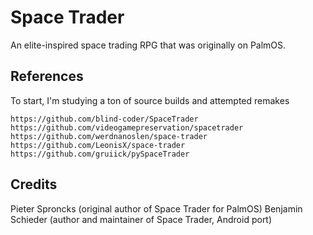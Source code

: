 # Space Trader

An elite-inspired space trading RPG that was originally on PalmOS.

## References

To start, I'm studying a ton of source builds and attempted remakes

    https://github.com/blind-coder/SpaceTrader
    https://github.com/videogamepreservation/spacetrader
    https://github.com/werdnanoslen/space-trader
    https://github.com/LeonisX/space-trader
    https://github.com/gruiick/pySpaceTrader

## Credits

Pieter Sproncks (original author of Space Trader for PalmOS)
Benjamin Schieder (author and maintainer of Space Trader, Android port)